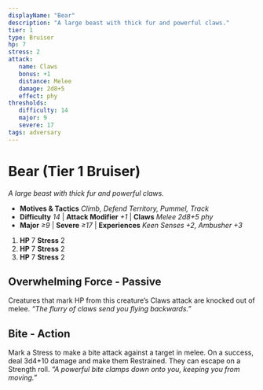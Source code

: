 ```yaml
---
displayName: "Bear"
description: "A large beast with thick fur and powerful claws."
tier: 1
type: Bruiser
hp: 7
stress: 2
attack:
   name: Claws
   bonus: +1
   distance: Melee
   damage: 2d8+5
   effect: phy
thresholds:
   difficulty: 14
   major: 9
   severe: 17
tags: adversary
---
```

# Bear (Tier 1 Bruiser)
_A large beast with thick fur and powerful claws._

- **Motives & Tactics** _Climb, Defend Territory, Pummel, Track_
- **Difficulty** _14_ | **Attack Modifier** _+1_ | **Claws** _Melee 2d8+5 phy_
- **Major** _≥9_ | **Severe** _≥17_ | **Experiences** _Keen Senses +2, Ambusher +3_

1. **HP** 7
   **Stress** 2
2. **HP** 7
   **Stress** 2
3. **HP** 7
   **Stress** 2

## Overwhelming Force - Passive
Creatures that mark HP from this creature’s Claws attack are knocked out of melee. _“The flurry of claws send you flying backwards.”_

## Bite - Action
Mark a Stress to make a bite attack against a target in melee. On a success, deal 3d4+10 damage and make them Restrained. They can escape on a Strength roll. _“A powerful bite clamps down onto you, keeping you from moving.”_
